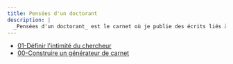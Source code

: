 ```yaml
---
title: Pensées d'un doctorant
description: |
  _Pensées d'un doctorant_ est le carnet où je publie des écrits liés à la recherche que je mène sur l'intimité du chercheur. Je m'appelle Roch Delannay et je suis doctorant en humanités numériques au département de littératures et langues du monde de l'Université de Montréal, en cotutelle avec l'Université Paris Nanterre en sciences de l'information et de la communication. Le titre des _pensées_, en lien avec l'intimité convoquée il y a quelques mots, n'est pas sans rapport avec les _Pensées pour moi-même_ de Marc Aurèle. Le sujet qui anime ce carnet, l'intime, est donc très éloigné de son acception contemporaine. Pour en découvrir plus, je vous invite à lire les billets que je publie.
---
```


- [01-Définir l'intimité du chercheur](/posts/2023-11-05-intimite-du-chercheur.html)
- [00-Construire un générateur de carnet](/posts/2023-11-03-creation-du-site.html)